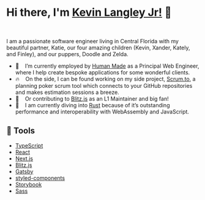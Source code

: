 # **Hi there, I'm [Kevin Langley Jr!](https://kevinlangleyjr.dev) 👋**

<br />

I am a passionate software engineer living in Central Florida with my beautiful partner, Katie, our four amazing children (Kevin, Xander, Kately, and Finley), and our puppers, Doodle and Zelda.

- 💼 &nbsp;&nbsp; I’m currently employed by [Human Made](https://humanmade.com) as a Principal Web Engineer, where I help create bespoke applications for some wonderful clients.
- 🔥 &nbsp;&nbsp; On the side, I can be found working on my side project, [Scrum.to](https://app.scrum.to), a planning poker scrum tool which connects to your GitHub repositories and makes estimation sessions a breeze.
- 🎉 &nbsp;&nbsp; Or contributing to [Blitz.js](https://blitzjs.com) as an L1 Maintainer and big fan!
- 🦀 &nbsp;&nbsp; I am currently diving into [Rust](https://www.rust-lang.org/) because of it’s outstanding performance and interoperability with WebAssembly and JavaScript.

## 🔧 Tools

- [TypeScript](https://www.typescriptlang.org/)
- [React](https://reactjs.org/)
- [Next.js](https://nextjs.com/)
- [Blitz.js](https://blitzjs.com/)
- [Gatsby](https://www.gatsbyjs.com/)
- [styled-components](https://styled-components.com/)
- [Storybook](https://storybook.js.org/)
- [Sass](https://sass-lang.com/)
